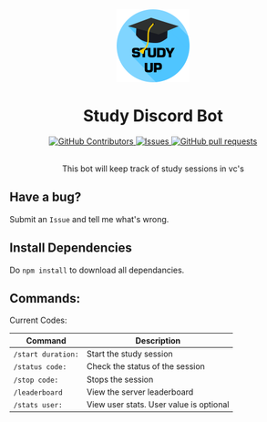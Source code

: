 <div align="center">
    <img src="./image.png" height="128" >
</div>
<h1 align="center">Study Discord Bot</h1>
<div align="center">
    <a href="https://github.com/JayNightmare/Study-Bot/graphs/contributors">
      <img alt="GitHub Contributors" src="https://img.shields.io/github/contributors/JayNightmare/Study-Bot?color=2db94d" />
    </a>
    <a href="https://github.com/JayNightmare/Study-Bot/issues">
      <img alt="Issues" src="https://img.shields.io/github/issues/JayNightmare/Study-Bot?color=0088ff" />
    </a>
    <a href="https://github.com/JayNightmare/Study-Bot/pulls">
      <img alt="GitHub pull requests" src="https://img.shields.io/github/issues-pr/JayNightmare/Study-Bot?color=0088ff" />
    </a>
    <br/>
</div>
<br/>
<p align="center">This bot will keep track of study sessions in vc's</p>

## Have a bug?
Submit an `Issue` and tell me what's wrong.

## Install Dependencies
Do `npm install` to download all dependancies.


## Commands:

Current Codes:

| Command             | Description                          |
|---------------------|--------------------------------------|
| `/start duration:`  | Start the study session              |
| `/status code:`     | Check the status of the session      |
| `/stop code:`       | Stops the session                    |
| `/leaderboard`      | View the server leaderboard          |
| `/stats user: `     | View user stats. User value is optional |
